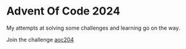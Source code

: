 # Advent Of Code 2024

My attempts at solving some challenges and learning go on the way.


Join the challenge [aoc204](https://adventofcode.com/2024)
